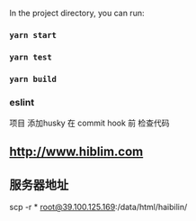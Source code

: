 
In the project directory, you can run:

### `yarn start`

### `yarn test`

### `yarn build`

### eslint  

项目 添加husky   在 commit  hook 前  检查代码

##  http://www.hiblim.com

## 服务器地址

scp -r * root@39.100.125.169:/data/html/haibilin/
